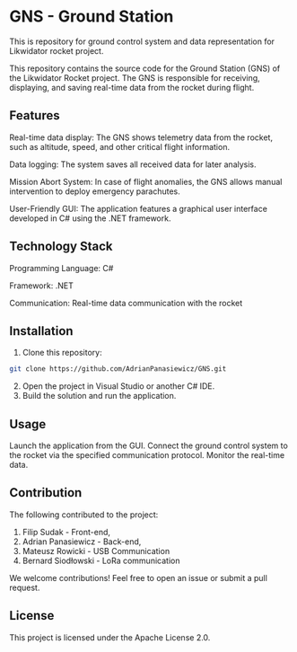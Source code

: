 # GNS - Ground Station
This is repository for ground control system and data representation for Likwidator rocket project.

This repository contains the source code for the Ground Station (GNS) of the Likwidator Rocket project. The GNS is responsible for receiving, displaying, and saving real-time data from the rocket during flight.

## Features

Real-time data display: The GNS shows telemetry data from the rocket, such as altitude, speed, and other critical flight information.

Data logging: The system saves all received data for later analysis.

Mission Abort System: In case of flight anomalies, the GNS allows manual intervention to deploy emergency parachutes.

User-Friendly GUI: The application features a graphical user interface developed in C# using the .NET framework.

## Technology Stack

Programming Language: C#

Framework: .NET

Communication: Real-time data communication with the rocket

## Installation

1. Clone this repository:

```bash
git clone https://github.com/AdrianPanasiewicz/GNS.git
```
2. Open the project in Visual Studio or another C# IDE.
3. Build the solution and run the application.

## Usage

Launch the application from the GUI.
Connect the ground control system to the rocket via the specified communication protocol.
Monitor the real-time data.

## Contribution

The following contributed to the project:
1. Filip Sudak -  Front-end,
2. Adrian Panasiewicz - Back-end,
3. Mateusz Rowicki - USB Communication
4. Bernard Siodłowski - LoRa communication


We welcome contributions! Feel free to open an issue or submit a pull request.

## License

This project is licensed under the Apache License 2.0.
